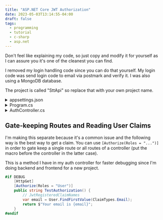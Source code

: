 ```yaml
---
title: "ASP.NET Core JWT Authorization"
date: 2023-05-03T13:14:55-04:00
draft: false
tags:
  - programming
  - tutorial
  - c-sharp
  - asp.net
---
```


Don't feel like explaining my code, so just copy and modify it for yourself as I can assure you it's one of the cleanest you can find.

I removed my login handling code since you can do that yourself. My login code was send login code to email via postmark and verify it. I was also using a MongoDB database.

The project is called "SttApi" so replace that with your own project name.

<details><summary>appsettings.json</summary>

```json
{
    ...
    "Jwt": {
        "Key": "Generate a key using Python secrets.token_hex(64) or similar",
        "Issuer": "https://localhost:44355/",           // url of the project, am using development settings
        "Audience": "https://localhost:44355/"
    }
}
```

</details>

<details><summary>Program.cs</summary>

```cs
using Microsoft.AspNetCore.Authentication.JwtBearer;
using Microsoft.IdentityModel.Tokens;
using Microsoft.OpenApi.Models;

//  ---------------- OTHER CODE ----------------

public static void Main(string[] args) {
        var builder = WebApplication.CreateBuilder(args);

        //  ---------------- OTHER CODE ----------------

        // Swagger UI Authorization
        builder.Services.AddSwaggerGen(option => {
            option.AddSecurityDefinition("Bearer", new OpenApiSecurityScheme {
                In = ParameterLocation.Header,
                Description = "Please enter a valid token",
                Name = "Authorization",
                Type = SecuritySchemeType.Http,
                BearerFormat = "JWT",
                Scheme = "Bearer"
            });
            option.AddSecurityRequirement(new OpenApiSecurityRequirement{{
                        new OpenApiSecurityScheme { Reference = new OpenApiReference {
                                Type=ReferenceType.SecurityScheme,
                                Id="Bearer"
                            }},
                        Array.Empty<string>()
                    }
                });
        });

        //JWT Authentication
        builder.Services.AddAuthentication(JwtBearerDefaults.AuthenticationScheme).AddJwtBearer(options => {
            options.TokenValidationParameters = new TokenValidationParameters {
                ValidateIssuer = true,
                ValidateAudience = true,
                ValidateLifetime = true,
                ValidateIssuerSigningKey = true,
                ValidIssuer = builder.Configuration["Jwt:Issuer"],
                ValidAudience = builder.Configuration["Jwt:Audience"],
                IssuerSigningKey = new SymmetricSecurityKey(Encoding.UTF8.GetBytes(builder.Configuration["Jwt:Key"]))
            };
        });
    //  ---------------- OTHER CODE ----------------
    var app = builder.Build();
    //  ---------------- OTHER CODE ----------------
}
//  ---------------- OTHER CODE ----------------
```

</details>

<details><summary>AuthController.cs</summary>

```cs
// Controllers/AuthController.cs
using System.IdentityModel.Tokens.Jwt;
using System.Linq;
using System.Security.Claims;
using System.Text;
using Microsoft.AspNetCore.Authorization;
using Microsoft.AspNetCore.Mvc;
using Microsoft.IdentityModel.Tokens;
using SttApi.Models;
using SttApi.Services;

// Controller for handling user signup and login with code sent to email
// https://learn.microsoft.com/aspnet/core/tutorials/first-mongo-app?WT.mc_id=dotnet-35129-website&view=aspnetcore-7.0&tabs=visual-studio
// https://learn.microsoft.com/aspnet/core/tutorials/first-web-api?view=aspnetcore-7.0&tabs=visual-studio

namespace SttApi.Controllers;

[ApiController]
[Route("[controller]/[action]")]
public class AuthController : ControllerBase {
    private readonly SigningCredentials credentials;
    private readonly string jwtIssuer;
    private readonly string jwtAudience;
    private readonly JwtSecurityTokenHandler jwtSecurityTokenHandler;

    public AuthController(IConfiguration config) {
        jwtIssuer = config["Jwt:Issuer"];
        jwtAudience = config["Jwt:Audience"];
        jwtSecurityTokenHandler = new JwtSecurityTokenHandler();
        var securityKey = new SymmetricSecurityKey(Encoding.UTF8.GetBytes(config["Jwt:Key"]));
        credentials = new SigningCredentials(securityKey, SecurityAlgorithms.HmacSha256);
    }

    [HttpPost]
    public string Login() {
        // LOGIN VERIFICATION CODE GOES HERE
        //  in general you will have to add a RequestBody parameter (just a Class)
        //  and you will need to make the return type another class
        // you will also most likely need to return Task<ResponseType> because of await/async usages
        //  and JsonWebToken will be just a field of that type
        return GenerateToken("email");
    }

#if DEBUG
    [HttpGet]
    [Authorize(Roles = "User")]
    public string TestAuthorization() {
        var email = User.FindFirstValue(ClaimTypes.Email);
        return $"Your email is {email}";
    }
#endif

    private string GenerateToken(string email) {
        var claims = new[] { new Claim(ClaimTypes.Email, email), new Claim(ClaimTypes.Role, "User") };
        var token = new JwtSecurityToken(jwtIssuer, jwtAudience, claims, signingCredentials: credentials);
        // client needs to save JWT as well incldue it in the Authorization Bearer Token header of subsequent requests
        return jwtSecurityTokenHandler.WriteToken(token);
    }
}
```

DO NOT USE JwtRegisteredClaimNames AS YOU WILL SPEND OVER AN HOUR DEBUGGING ISSUES!!

</details>

## Gate-keeping Routes and Reading User Claims

I'm making this separate because it's a common issue and the following way is the best way to get a claim. You can use `[Authorize(Roles = "...")]` in order to gate keep a single route or all routes of a controller (put the macro before the controller in the latter case).

This is a method I have in my auth controller for faster debugging since I'm doing backend and frontend for a new project.

```cs
#if DEBUG
    [HttpGet]
    [Authorize(Roles = "User")]
    public string TestAuthorization() {
        // JwtRegisteredClaimNames
        var email = User.FindFirstValue(ClaimTypes.Email);
        return $"Your email is {email}";
    }
#endif
```
